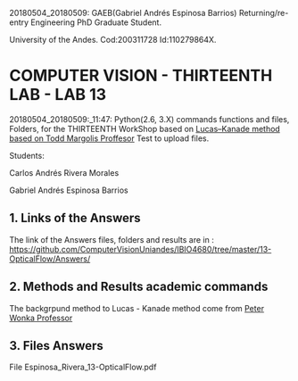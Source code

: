 ﻿<!--- comment: 20180509_11:59: Short "OpenCV Background Start from 201220 uniandes-KAUST, FEA course" realt "OpenCV Background Start come from 201220 uniandes-KAUST, FEA - FEM course ..." based on "Excuela de Verano" 2012 uniandes  https://ingenieria.uniandes.edu.co/Documents/Escuela%20de%20Verano%202012%20-%20Facultad%20de%20Ingenier%C3%ADa.pdf   -->
<!--- 20180509AnswersLab13 Fast, first feedback  -->
20180504_20180509: GAEB(Gabriel Andrés Espinosa Barrios) Returning/re-entry Engineering PhD Graduate Student.

University of the Andes. Cod:200311728 Id:110279864X.

#  COMPUTER VISION - THIRTEENTH LAB - LAB 13 

20180504_20180509:_11:47: Python(2.6, 3.X) commands functions and files, Folders, for the THIRTEENTH WorkShop based on [Lucas–Kanade method based on Todd Margolis Proffesor](http://toddmargolis.net/project.php?cat=1&id=12) Test to upload files. 

Students: 

Carlos Andrés Rivera Morales

Gabriel Andrés Espinosa Barrios

## 1. Links of the Answers

The link of the Answers files, folders and results are in : https://github.com/ComputerVisionUniandes/IBIO4680/tree/master/13-OpticalFlow/Answers/

## 2. Methods and Results academic commands
The backgrpund method to Lucas - Kanade method come from  [Peter Wonka Professor](http://peterwonka.net/Publications/publications.html) 

## 3. Files Answers

File Espinosa_Rivera_13-OpticalFlow.pdf